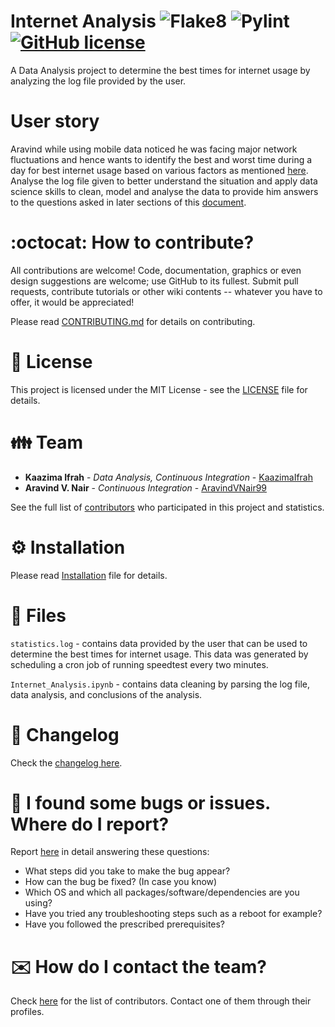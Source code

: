 # Internet Analysis ![Flake8](https://github.com/kaazima/Internet-Analysis-Project/actions/workflows/flake8.yml/badge.svg) ![Pylint](https://github.com/kaazima/Internet-Analysis-Project/actions/workflows/pylint.yml/badge.svg) [![GitHub license](https://img.shields.io/github/license/kaazima/Internet-Analysis-Project)](https://github.com/kaazima/Internet-Analysis-Project/blob/main/LICENSE)

A Data Analysis project to determine the best times for internet usage by analyzing the log file provided by the user.

# User story

Aravind while using mobile data noticed he was facing major network fluctuations and hence wants to identify the best and worst time during a day for best internet usage based on various factors as mentioned [here](Task.md). Analyse the log file given to better understand the situation and apply data science skills to clean, model and analyse the data to provide him answers to the questions asked in later sections of this [document](Task.md).

# :octocat: How to contribute?

All contributions are welcome! Code, documentation, graphics or even design suggestions are welcome; use GitHub to its fullest. Submit pull requests, contribute tutorials or other wiki contents -- whatever you have to offer, it would be appreciated!

Please read [CONTRIBUTING.md](CONTRIBUTING.md) for details on contributing.

# :scroll: License

This project is licensed under the MIT License - see the [LICENSE](LICENSE) file for details.

# :family: Team

-   **Kaazima Ifrah** - _Data Analysis, Continuous Integration_ - [KaazimaIfrah](https://github.com/kaazima)
-   **Aravind V. Nair** - _Continuous Integration_ - [AravindVNair99](https://github.com/AravindVNair99)

See the full list of [contributors](https://github.com/kaazima/Internet-Analysis-Project/graphs/contributors) who participated in this project and statistics.

# :gear: Installation

Please read [Installation](Installation.md) file for details.

# :file_folder: Files

`statistics.log` - contains data provided by the user that can be used to determine the best times for internet usage. This data was generated by scheduling a cron job of running speedtest every two minutes.

`Internet_Analysis.ipynb` - contains data cleaning by parsing the log file, data analysis, and conclusions of the analysis. 

# :scroll: Changelog

Check the [changelog here](https://github.com/kaazima/Internet-Analysis-Project/commits/main).

# :memo: I found some bugs or issues. Where do I report?

Report [here](https://github.com/kaazima/Internet-Analysis-Project/issues/new/choose) in detail answering these questions:

-   What steps did you take to make the bug appear?
-   How can the bug be fixed? (In case you know)
-   Which OS and which all packages/software/dependencies are you using?
-   Have you tried any troubleshooting steps such as a reboot for example?
-   Have you followed the prescribed prerequisites?

# :envelope: How do I contact the team?

Check [here](https://github.com/kaazima/Internet-Analysis-Project/graphs/contributors) for the list of contributors. Contact one of them through their profiles.
